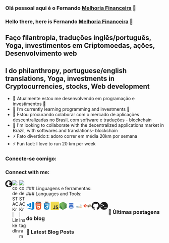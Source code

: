 ### Olá pessoal aqui é o Fernando [Melhoria Financeira][website] 👋
### Hello there, here is Fernando [Melhoria Financeira][website] 👋


## Faço filantropia, traduções inglês/português, Yoga, investimentos em Criptomoedas, ações, Desenvolvimento web 
## I do philanthropy, portuguese/english translations, Yoga, investments in Cryptocurrencies, stocks, Web development

- 🌱 Atualmente estou me desenvolvendo em programação e investimentos 🤣
- 🌱 I’m currently learning programming and investments 🤣
- 👯 Estou procurando colaborar com o mercado de aplicações descentralizadas no Brasil, com software e traduções - blockchain
- 👯 I'm looking to collaborate with the decentralized applications market in Brazil, with softwares and translations- blockchain
- ⚡ Fato divertido:t: adoro correr em média 20km por semana
- ⚡ Fun fact: I love to run 20 km per week

### Conecte-se comigo:
### Connect with me:

[<img align="left" alt="melhoriafinanceira.com.br" width="22px" src="https://raw.githubusercontent.com/iconic/open-iconic/master/svg/globe.svg" />][website]
[<img align="left" alt="codeSTACKr | LinkedIn" width="22px" src="https://cdn.jsdelivr.net/npm/simple-icons@v3/icons/linkedin.svg" />][linkedin]
[<img align="left" alt="codeSTACKr | Instagram" width="22px" src="https://cdn.jsdelivr.net/npm/simple-icons@v3/icons/instagram.svg" />][instagram]

<br>
### Linguagens e ferramentas: <br>
### Languages and Tools:
<br><br>


<img align="left" alt="Visual Studio Code" width="26px" src="https://raw.githubusercontent.com/github/explore/80688e429a7d4ef2fca1e82350fe8e3517d3494d/topics/visual-studio-code/visual-studio-code.png" />
<img align="left" alt="HTML5" width="26px" src="https://raw.githubusercontent.com/github/explore/80688e429a7d4ef2fca1e82350fe8e3517d3494d/topics/html/html.png" />
<img align="left" alt="CSS3" width="26px" src="https://raw.githubusercontent.com/github/explore/80688e429a7d4ef2fca1e82350fe8e3517d3494d/topics/css/css.png" />
<img align="left" alt="JavaScript" width="26px" src="https://raw.githubusercontent.com/github/explore/80688e429a7d4ef2fca1e82350fe8e3517d3494d/topics/javascript/javascript.png" />
<img align="left" alt="Node.js" width="26px" src="https://raw.githubusercontent.com/github/explore/80688e429a7d4ef2fca1e82350fe8e3517d3494d/topics/nodejs/nodejs.png" />
<img align="left" alt="SQL" width="26px" src="https://raw.githubusercontent.com/github/explore/80688e429a7d4ef2fca1e82350fe8e3517d3494d/topics/sql/sql.png" />
<img align="left" alt="MySQL" width="26px" src="https://raw.githubusercontent.com/github/explore/80688e429a7d4ef2fca1e82350fe8e3517d3494d/topics/mysql/mysql.png" />
<img align="left" alt="Git" width="26px" src="https://raw.githubusercontent.com/github/explore/80688e429a7d4ef2fca1e82350fe8e3517d3494d/topics/git/git.png" />
<img align="left" alt="GitHub" width="26px" src="https://raw.githubusercontent.com/github/explore/78df643247d429f6cc873026c0622819ad797942/topics/github/github.png" />
<img align="left" alt="Terminal" width="26px" src="https://raw.githubusercontent.com/github/explore/80688e429a7d4ef2fca1e82350fe8e3517d3494d/topics/terminal/terminal.png" />


### 📕 Últimas postagens do blog
### 📕 Latest Blog Posts

<!-- BLOG-POST-LIST:START -->


<!--END_SECTION:activity-->





[website]: https://melhoriafinanceira.com.br
[instagram]: https://www.instagram.com/fernand0.pinheiro/
[linkedin]: https://www.linkedin.com/in/fernando-pinheiro-52253627/
[facebook]: https://www.facebook.com/melhoriafinanceira/

